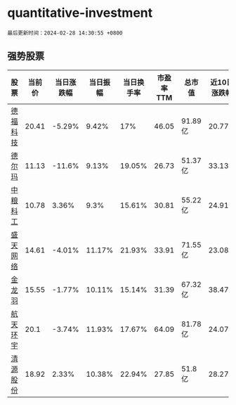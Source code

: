 # quantitative-investment

`最后更新时间：2024-02-28 14:30:55 +0800`

## 强势股票

|股票|当前价|当日涨跌幅|当日振幅|当日换手率|市盈率TTM|总市值|近10日涨跌幅|
|----|----|----|----|----|----|----|----|
|[德福科技](https://xueqiu.com/S/SZ301511)|20.41|-5.29%|9.42%|17%|46.05|91.89亿|20.77%|
|[德尔玛](https://xueqiu.com/S/SZ301332)|11.13|-11.6%|9.13%|19.05%|26.73|51.37亿|33.13%|
|[中粮科工](https://xueqiu.com/S/SZ301058)|10.78|3.36%|9.3%|15.61%|30.81|55.22亿|24.91%|
|[盛天网络](https://xueqiu.com/S/SZ300494)|14.61|-4.01%|11.17%|21.93%|33.91|71.55亿|23.08%|
|[金龙羽](https://xueqiu.com/S/SZ002882)|15.55|-1.77%|10.11%|15.14%|31.39|67.32亿|38.47%|
|[航天环宇](https://xueqiu.com/S/SH688523)|20.1|-3.74%|11.93%|17.67%|64.09|81.78亿|24.07%|
|[清源股份](https://xueqiu.com/S/SH603628)|18.92|2.33%|10.38%|22.94%|27.85|51.8亿|28.27%|
